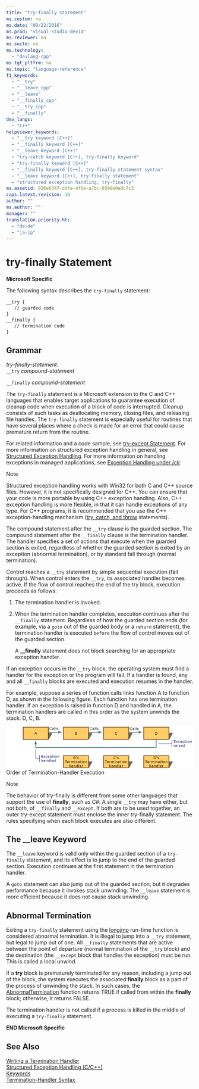 ```yaml
---
title: "try-finally Statement"
ms.custom: na
ms.date: "09/22/2016"
ms.prod: "visual-studio-dev14"
ms.reviewer: na
ms.suite: na
ms.technology: 
  - "devlang-cpp"
ms.tgt_pltfrm: na
ms.topic: "language-reference"
f1_keywords: 
  - "__try"
  - "__leave_cpp"
  - "__leave"
  - "__finally_cpp"
  - "__try_cpp"
  - "__finally"
dev_langs: 
  - "C++"
helpviewer_keywords: 
  - "__try keyword [C++]"
  - "__finally keyword [C++]"
  - "__leave keyword [C++]"
  - "try-catch keyword [C++], try-finally keyword"
  - "try-finally keyword [C++]"
  - "__finally keyword [C++], try-finally statement syntax"
  - "__leave keyword [C++], try-finally statement"
  - "structured exception handling, try-finally"
ms.assetid: 826e0347-ddfe-4f6e-a7bc-0398e0edc7c2
caps.latest.revision: 18
author: ""
ms.author: ""
manager: ""
translation.priority.ht: 
  - "de-de"
  - "ja-jp"
---
```

# try-finally Statement
**Microsoft Specific**  
  
 The following syntax describes the `try-finally` statement:  
  
```  
__try {  
   // guarded code  
}  
__finally {  
   // termination code  
}  
```  
  
## Grammar  
 *try-finally-statement*:  
 `__try` *compound-statement*  
  
 `__finally` *compound-statement*  
  
 The `try-finally` statement is a Microsoft extension to the C and C++ languages that enables target applications to guarantee execution of cleanup code when execution of a block of code is interrupted. Cleanup consists of such tasks as deallocating memory, closing files, and releasing file handles. The `try-finally` statement is especially useful for routines that have several places where a check is made for an error that could cause premature return from the routine.  
  
 For related information and a code sample, see [try-except Statement](../vs140/try-except-statement.md). For more information on structured exception handling in general, see [Structured Exception Handling](../vs140/structured-exception-handling--c-c---.md). For more information on handling exceptions in managed applications, see [Exception Handling under /clr](../vs140/exception-handling---c---component-extensions-.md).  
  
> [!NOTE]
>  Structured exception handling works with Win32 for both C and C++ source files. However, it is not specifically designed for C++. You can ensure that your code is more portable by using C++ exception handling. Also, C++ exception handling is more flexible, in that it can handle exceptions of any type. For C++ programs, it is recommended that you use the C++ exception-handling mechanism ([try, catch, and throw](../vs140/try--throw--and-catch-statements--c---.md) statements).  
  
 The compound statement after the `__try` clause is the guarded section. The compound statement after the `__finally` clause is the termination handler. The handler specifies a set of actions that execute when the guarded section is exited, regardless of whether the guarded section is exited by an exception (abnormal termination), or by standard fall through (normal termination).  
  
 Control reaches a `__try` statement by simple sequential execution (fall through). When control enters the `__try`, its associated handler becomes active. If the flow of control reaches the end of the try block, execution proceeds as follows:  
  
1.  The termination handler is invoked.  
  
2.  When the termination handler completes, execution continues after the `__finally` statement. Regardless of how the guarded section ends (for example, via a `goto` out of the guarded body or a `return` statement), the termination handler is executed `before` the flow of control moves out of the guarded section.  
  
     A **__finally** statement does not block searching for an appropriate exception handler.  
  
 If an exception occurs in the `__try` block, the operating system must find a handler for the exception or the program will fail. If a handler is found, any and all `__finally` blocks are executed and execution resumes in the handler.  
  
 For example, suppose a series of function calls links function A to function D, as shown in the following figure. Each function has one termination handler. If an exception is raised in function D and handled in A, the termination handlers are called in this order as the system unwinds the stack: D, C, B.  
  
 ![Order of termination&#45;handler execution](../vs140/media/vc38cx1.gif "vc38CX1")  
Order of Termination-Handler Execution  
  
> [!NOTE]
>  The behavior of try-finally is different from some other languages that support the use of **finally**, such as C#.  A single `__try` may have either, but not both, of `__finally` and `__except`.  If both are to be used together, an outer try-except statement must enclose the inner try-finally statement.  The rules specifying when each block executes are also different.  
  
## The __leave Keyword  
 The `__leave` keyword is valid only within the guarded section of a `try-finally` statement, and its effect is to jump to the end of the guarded section. Execution continues at the first statement in the termination handler.  
  
 A `goto` statement can also jump out of the guarded section, but it degrades performance because it invokes stack unwinding. The `__leave` statement is more efficient because it does not cause stack unwinding.  
  
## Abnormal Termination  
 Exiting a `try-finally` statement using the [longjmp](../vs140/longjmp.md) run-time function is considered abnormal termination. It is illegal to jump into a `__try` statement, but legal to jump out of one. All `__finally` statements that are active between the point of departure (normal termination of the `__try` block) and the destination (the `__except` block that handles the exception) must be run. This is called a local unwind.  
  
 If a **try** block is prematurely terminated for any reason, including a jump out of the block, the system executes the associated **finally** block as a part of the process of unwinding the stack. In such cases, the [AbnormalTermination](http://msdn.microsoft.com/library/windows/desktop/ms679265) function returns TRUE if called from within the **finally** block; otherwise, it returns FALSE.  
  
 The termination handler is not called if a process is killed in the middle of executing a `try-finally` statement.  
  
 **END Microsoft Specific**  
  
## See Also  
 [Writing a Termination Handler](../vs140/writing-a-termination-handler.md)   
 [Structured Exception Handling (C/C++)](../vs140/structured-exception-handling--c-c---.md)   
 [Keywords](../vs140/keywords--c---.md)   
 [Termination-Handler Syntax](http://msdn.microsoft.com/library/windows/desktop/ms681393)